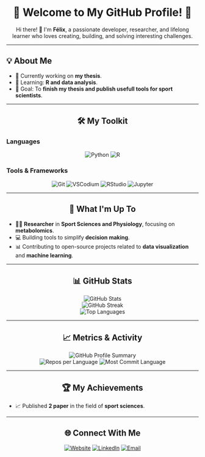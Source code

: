 <h1 align="center">🌟 Welcome to My GitHub Profile! 🌟</h1>
<p align="center">Hi there! 👋 I'm <strong>Félix</strong>, a passionate developer, researcher, and lifelong learner who loves creating, building, and solving interesting challenges.</p>

---

## 💡 About Me
- 🔭 Currently working on **my thesis**.
- 🌱 Learning: **R and data analysis**.
- 🎯 Goal: To **finish my thesis and publish usefull tools for sport scientists**.

---

<h2 align="center">🛠️ My Toolkit</h2>

### **Languages**
<p align="center">
  <img src="https://img.shields.io/badge/-Python-3776AB?logo=python&logoColor=white&style=for-the-badge" alt="Python">
  <img src="https://img.shields.io/badge/-R-276DC3?logo=r&logoColor=white&style=for-the-badge" alt="R">
</p>

### **Tools & Frameworks**
<p align="center">
  <img src="https://img.shields.io/badge/-Git-F05032?logo=git&logoColor=white&style=for-the-badge" alt="Git">
  <img src="https://img.shields.io/badge/-VSCodium-276DC3?logo=vscodium&logoColor=white&style=for-the-badge" alt="VSCodium">
  <img src="https://img.shields.io/badge/-RStudio-75AADB?logo=rstudio&logoColor=white&style=for-the-badge" alt="RStudio">
  <img src="https://img.shields.io/badge/-Jupyter-F37626?logo=jupyter&logoColor=white&style=for-the-badge" alt="Jupyter">
</p>

---

<h2 align="center">🚀 What I'm Up To</h2>

- 🧑‍🔬 **Researcher** in **Sport Sciences and Physiology**, focusing on **metabolomics**.  
- 💻 Building tools to simplify **decision making**.  
- 📊 Contributing to open-source projects related to **data visualization** and **machine learning**.

---

<h2 align="center">📊 GitHub Stats</h2>
<p align="center">
  <img src="https://github-readme-stats.vercel.app/api?username=fboudry&show_icons=true&theme=radical" alt="GitHub Stats">
  <br>
  <img src="https://github-readme-streak-stats.herokuapp.com/?user=fboudry&theme=radical" alt="GitHub Streak">
  <br>
  <img src="https://github-readme-stats.vercel.app/api/top-langs/?username=fboudry&layout=compact&theme=radical" alt="Top Languages">
</p>

---

<h2 align="center">📈 Metrics & Activity</h2>
<p align="center">
  <img src="https://github-profile-summary-cards.vercel.app/api/cards/profile-details?username=fboudry&theme=radical" alt="GitHub Profile Summary">
  <br>
  <img src="https://github-profile-summary-cards.vercel.app/api/cards/repos-per-language?username=fboudry&theme=radical" alt="Repos per Language">
  <img src="https://github-profile-summary-cards.vercel.app/api/cards/most-commit-language?username=fboudry&theme=radical" alt="Most Commit Language">
</p>

---

<h2 align="center">🏆 My Achievements</h2>
<p align="center">
  
  - 📈 Published **2 paper** in the field of **sport sciences**.
</p>

---

<h2 align="center">🌐 Connect With Me</h2>
<p align="center">
  <a href="https://boudry-felix.github.io/"><img src="https://img.shields.io/badge/-Website-34A853?style=for-the-badge&logo=google-chrome&logoColor=white" alt="Website"></a>
  <a href="https://www.linkedin.com/in/f%C3%A9lix-boudry-539062172/"><img src="https://img.shields.io/badge/-LinkedIn-0A66C2?style=for-the-badge&logo=linkedin&logoColor=white" alt="LinkedIn"></a>
  <a href="mailto:felix.boudry@univ-perp.fr"><img src="https://img.shields.io/badge/-Email-D14836?style=for-the-badge&logo=gmail&logoColor=white" alt="Email"></a>
</p>
